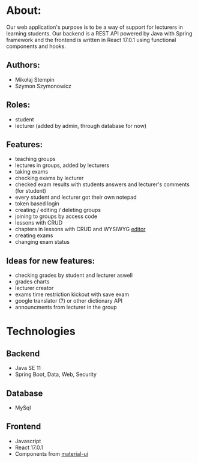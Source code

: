 # About:

Our web application's purpose is to be a way of support for lecturers in learning students. Our backend is a REST API powered by Java with Spring framework and the frontend is written in React 17.0.1 using functional components and hooks.

## Authors:
- Mikołaj Stempin
- Szymon Szymonowicz

## Roles:
- student
- lecturer (added by admin, through database for now)

## Features:
- teaching groups
- lectures in groups, added by lecturers
- taking exams
- checking exams by lecturer
- checked exam results with students answers and lecturer's comments (for student)
- every student and lecturer got their own notepad
- token based login
- creating / editing / deleting groups
- joining to groups by access code
- lessons with CRUD
- chapters in lessons with CRUD and WYSIWYG [editor](https://github.com/mkhstar/suneditor-react)
- creating exams
- changing exam status

## Ideas for new features:
- checking grades by student and lecturer aswell
- grades charts
- lecturer creator
- exams time restriction kickout with save exam
- google translator (?) or other dictionary API
- announcments from lecturer in the group

# Technologies

## Backend
- Java SE 11
- Spring Boot, Data, Web, Security

## Database
- MySql

## Frontend
- Javascript
- React 17.0.1
- Components from [material-ui](https://material-ui.com/)
